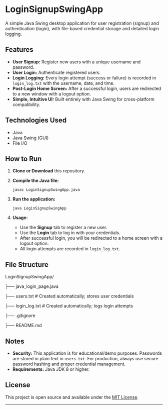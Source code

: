 # LoginSignupSwingApp

A simple Java Swing desktop application for user registration (signup) and authentication (login), with file-based credential storage and detailed login logging.

## Features

- **User Signup:** Register new users with a unique username and password.
- **User Login:** Authenticate registered users.
- **Login Logging:** Every login attempt (success or failure) is recorded in `login_log.txt` with the username, date, and time.
- **Post-Login Home Screen:** After a successful login, users are redirected to a new window with a logout option.
- **Simple, Intuitive UI:** Built entirely with Java Swing for cross-platform compatibility.

## Technologies Used

- Java
- Java Swing (GUI)
- File I/O

## How to Run

1. **Clone or Download** this repository.

2. **Compile the Java file:**
    ```
    javac LoginSignupSwingApp.java
    ```

3. **Run the application:**
    ```
    java LoginSignupSwingApp
    ```

4. **Usage:**
    - Use the **Signup** tab to register a new user.
    - Use the **Login** tab to log in with your credentials.
    - After successful login, you will be redirected to a home screen with a logout option.
    - All login attempts are recorded in `login_log.txt`.

## File Structure

LoginSignupSwingApp/

├── java_login_page.java

├── users.txt # Created automatically; stores user credentials

├── login_log.txt # Created automatically; logs login attempts

├── .gitignore

├── README.md


## Notes

- **Security:** This application is for educational/demo purposes. Passwords are stored in plain text in `users.txt`. For production, always use secure password hashing and proper credential management.
- **Requirements:** Java JDK 8 or higher.


## License

This project is open source and available under the [MIT License](LICENSE).

---

